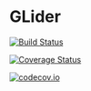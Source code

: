 # GLider

[![Build Status](https://travis-ci.org/louisponet/GLider.jl.svg?branch=master)](https://travis-ci.org/louisponet/GLider.jl)

[![Coverage Status](https://coveralls.io/repos/louisponet/GLider.jl/badge.svg?branch=master&service=github)](https://coveralls.io/github/louisponet/GLider.jl?branch=master)

[![codecov.io](http://codecov.io/github/louisponet/GLider.jl/coverage.svg?branch=master)](http://codecov.io/github/louisponet/GLider.jl?branch=master)

